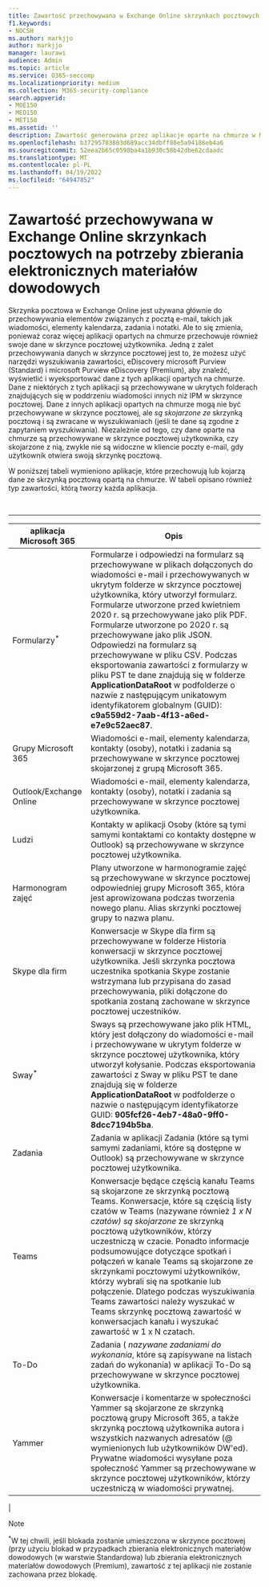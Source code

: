 ```yaml
---
title: Zawartość przechowywana w Exchange Online skrzynkach pocztowych
f1.keywords:
- NOCSH
ms.author: markjjo
author: markjjo
manager: laurawi
audience: Admin
ms.topic: article
ms.service: O365-seccomp
ms.localizationpriority: medium
ms.collection: M365-security-compliance
search.appverid:
- MOE150
- MED150
- MET150
ms.assetid: ''
description: Zawartość generowana przez aplikacje oparte na chmurze w Microsoft 365 jest przechowywana lub skojarzona ze skrzynką pocztową Exchange Online użytkownika. Tę zawartość można przeszukiwać przy użyciu narzędzi microsoft eDiscovery.
ms.openlocfilehash: b37295783883d689acc34dbff88e5a94186eb4a6
ms.sourcegitcommit: 52eea2b65c0598ba4a1b930c58b42dbe62cdaadc
ms.translationtype: MT
ms.contentlocale: pl-PL
ms.lasthandoff: 04/19/2022
ms.locfileid: "64947852"
---
```

# <a name="content-stored-in-exchange-online-mailboxes-for-ediscovery"></a>Zawartość przechowywana w Exchange Online skrzynkach pocztowych na potrzeby zbierania elektronicznych materiałów dowodowych

Skrzynka pocztowa w Exchange Online jest używana głównie do przechowywania elementów związanych z pocztą e-mail, takich jak wiadomości, elementy kalendarza, zadania i notatki. Ale to się zmienia, ponieważ coraz więcej aplikacji opartych na chmurze przechowuje również swoje dane w skrzynce pocztowej użytkownika. Jedną z zalet przechowywania danych w skrzynce pocztowej jest to, że możesz użyć narzędzi wyszukiwania zawartości, eDiscovery microsoft Purview (Standard) i microsoft Purview eDiscovery (Premium), aby znaleźć, wyświetlić i wyeksportować dane z tych aplikacji opartych na chmurze. Dane z niektórych z tych aplikacji są przechowywane w ukrytych folderach znajdujących się w poddrzeniu wiadomości innych niż IPM w skrzynce pocztowej. Dane z innych aplikacji opartych na chmurze mogą nie być przechowywane _w_ skrzynce pocztowej, ale _są skojarzone ze_ skrzynką pocztową i są zwracane w wyszukiwaniach (jeśli te dane są zgodne z zapytaniem wyszukiwania). Niezależnie od tego, czy dane oparte na chmurze są przechowywane w skrzynce pocztowej użytkownika, czy skojarzone z nią, zwykle nie są widoczne w kliencie poczty e-mail, gdy użytkownik otwiera swoją skrzynkę pocztową.

W poniższej tabeli wymieniono aplikacje, które przechowują lub kojarzą dane ze skrzynką pocztową opartą na chmurze. W tabeli opisano również typ zawartości, którą tworzy każda aplikacja.

<br>

****

|aplikacja Microsoft 365|Opis|
|---|---|
|Formularzy<sup>*</sup>|Formularze i odpowiedzi na formularz są przechowywane w plikach dołączonych do wiadomości e-mail i przechowywanych w ukrytym folderze w skrzynce pocztowej użytkownika, który utworzył formularz. Formularze utworzone przed kwietniem 2020 r. są przechowywane jako plik PDF. Formularze utworzone po 2020 r. są przechowywane jako plik JSON. Odpowiedzi na formularz są przechowywane w pliku CSV. Podczas eksportowania zawartości z formularzy w pliku PST te dane znajdują się w folderze **ApplicationDataRoot** w podfolderze o nazwie z następującym unikatowym identyfikatorem globalnym (GUID): **c9a559d2-7aab-4f13-a6ed-e7e9c52aec87**.|
|Grupy Microsoft 365|Wiadomości e-mail, elementy kalendarza, kontakty (osoby), notatki i zadania są przechowywane w skrzynce pocztowej skojarzonej z grupą Microsoft 365.|
|Outlook/Exchange Online|Wiadomości e-mail, elementy kalendarza, kontakty (osoby), notatki i zadania są przechowywane w skrzynce pocztowej użytkownika.|
|Ludzi|Kontakty w aplikacji Osoby (które są tymi samymi kontaktami co kontakty dostępne w Outlook) są przechowywane w skrzynce pocztowej użytkownika.|
|Harmonogram zajęć|Plany utworzone w harmonogramie zajęć są przechowywane w skrzynce pocztowej odpowiedniej grupy Microsoft 365, która jest aprowizowana podczas tworzenia nowego planu. Alias skrzynki pocztowej grupy to nazwa planu.|
|Skype dla firm|Konwersacje w Skype dla firm są przechowywane w folderze Historia konwersacji w skrzynce pocztowej użytkownika. Jeśli skrzynka pocztowa uczestnika spotkania Skype zostanie wstrzymana lub przypisana do zasad przechowywania, pliki dołączone do spotkania zostaną zachowane w skrzynce pocztowej uczestników.|
|Sway<sup>*</sup>|Sways są przechowywane jako plik HTML, który jest dołączony do wiadomości e-mail i przechowywane w ukrytym folderze w skrzynce pocztowej użytkownika, który utworzył kołysanie. Podczas eksportowania zawartości z Sway w pliku PST te dane znajdują się w folderze **ApplicationDataRoot** w podfolderze o nazwie o następującym identyfikatorze GUID: **905fcf26-4eb7-48a0-9ff0-8dcc7194b5ba**.|
|Zadania|Zadania w aplikacji Zadania (które są tymi samymi zadaniami, które są dostępne w Outlook) są przechowywane w skrzynce pocztowej użytkownika.|
|Teams|Konwersacje będące częścią kanału Teams są skojarzone ze skrzynką pocztową Teams. Konwersacje, które są częścią listy czatów w Teams (nazywane również *1 x N czatów) są skojarzone* ze skrzynką pocztową użytkowników, którzy uczestniczą w czacie. Ponadto informacje podsumowujące dotyczące spotkań i połączeń w kanale Teams są skojarzone ze skrzynkami pocztowymi użytkowników, którzy wybrali się na spotkanie lub połączenie. Dlatego podczas wyszukiwania Teams zawartości należy wyszukać w Teams skrzynkę pocztową zawartość w konwersacjach kanału i wyszukać zawartość w 1 x N czatach.|
|To-Do|Zadania ( *nazywane zadaniami do wykonania*, które są zapisywane na listach zadań do wykonania) w aplikacji To-Do są przechowywane w skrzynce pocztowej użytkownika.|
|Yammer|Konwersacje i komentarze w społeczności Yammer są skojarzone ze skrzynką pocztową grupy Microsoft 365, a także skrzynką pocztową użytkownika autora i wszystkich nazwanych adresatów (@ wymienionych lub użytkowników DW'ed). Prywatne wiadomości wysyłane poza społeczność Yammer są przechowywane w skrzynce pocztowej użytkowników, którzy uczestniczą w wiadomości prywatnej.|
|

> [!NOTE]
> <sup>*</sup>W tej chwili, jeśli blokada zostanie umieszczona w skrzynce pocztowej (przy użyciu blokad w przypadkach zbierania elektronicznych materiałów dowodowych (w warstwie Standardowa) lub zbierania elektronicznych materiałów dowodowych (Premium), zawartość z tej aplikacji nie zostanie zachowana przez blokadę.
